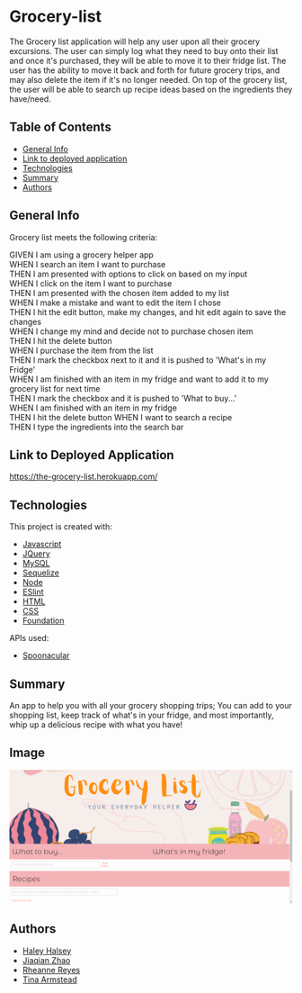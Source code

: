 # Grocery-list

The Grocery list application will help any user upon all their grocery excursions. The user can simply log what they need to buy onto their list and once it's purchased, they will be able to move it to their fridge list. The user has the ability to move it back and forth for future grocery trips, and may also delete the item if it's no longer needed. On top of the grocery list, the user will be able to search up recipe ideas based on the ingredients they have/need.

## Table of Contents

- [General Info](#general-info)
- [Link to deployed application](#general-info)
- [Technologies](#technologies)
- [Summary](#summary)
- [Authors](#authors)

## General Info

Grocery list meets the following criteria:

  GIVEN I am using a grocery helper app <br />
  WHEN I search an item I want to purchase <br />
  THEN I am presented with options to click on based on my input <br />
  WHEN I click on the item I want to purchase <br />
  THEN I am presented with the chosen item added to my list <br />
  WHEN I make a mistake and want to edit the item I chose <br />
  THEN I hit the edit button, make my changes, and hit edit again to save the changes <br />
  WHEN I change my mind and decide not to purchase chosen item <br />
  THEN I hit the delete button <br />
  WHEN I purchase the item from the list <br />
  THEN I mark the checkbox next to it and it is pushed to 'What's in my Fridge' <br />
  WHEN I am finished with an item in my fridge and want to add it to my grocery list for next time <br />
  THEN I mark the checkbox and it is pushed to 'What to buy...' <br />
  WHEN I am finished with an item in my fridge <br />
  THEN I hit the delete button
  WHEN I want to search a recipe <br />
  THEN I type the ingredients into the search bar

## Link to Deployed Application

https://the-grocery-list.herokuapp.com/

## Technologies

This project is created with:

- [Javascript](https://javascript.com/)
- [JQuery](https://jquery.com/)
- [MySQL](https://www.mysql.com/)
- [Sequelize](https://sequelize.org/)
- [Node](https://www.nodesoftware.com/?gclid=Cj0KCQiA7NKBBhDBARIsAHbXCB6tjiRB0Swb6tW761XCKEBqzP7vkz6NTptfe23zj-wRIt9y4L5XD7IaAtdREALw_wcB)
- [ESlint](https://eslint.org/)
- [HTML](https://html.com/)
- [CSS](https://www.w3.org/Style/CSS/Overview.en.html)
- [Foundation](https://get.foundation/)

APIs used:

- [Spoonacular](https://spoonacular.com/food-api)

## Summary

An app to help you with all your grocery shopping trips; You can add to your shopping list, keep track of what's in your fridge, and most importantly, whip up a delicious recipe with what you have!

## Image
![Home page](public\assets\img\homepage.png)


## Authors

- [Haley Halsey](https://github.com/hshalsey)
- [Jiaqian Zhao](https://github.com/JZSweet)
- [Rheanne Reyes](https://github.com/rheannemr)
- [Tina Armstead](https://github.com/tmarmstead)

